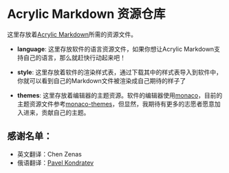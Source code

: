 # Acrylic Markdown 资源仓库

这里存放着[Acrylic Markdown](https://www.microsoft.com/en-us/p/acrylic-markdown/9mx0mgjmjnbj)所需的资源文件。

- **language**: 这里存放软件的语言资源文件，如果你想让Acrylic Markdown支持自己的语言，那么就赶快行动起来吧！

- **style**: 这里存放着软件的渲染样式表，通过下载其中的样式表导入到软件中，你就可以看到自己的Markdown文件被渲染成自己期待的样子了

- **themes**: 这里存放着编辑器的主题资源。软件的编辑器使用[monaco](https://microsoft.github.io/monaco-editor/api/index.html)，目前的主题资源文件参考[monaco-themes](https://github.com/brijeshb42/monaco-themes/tree/master/themes)，但显然，我期待有更多的志愿者愿意加入进来，贡献自己的主题。

## 感谢名单：

- 英文翻译：Chen Zenas
- 俄语翻译：[Pavel Kondratev](https://github.com/BobbyKitten)
